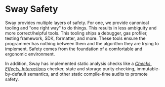 # Sway Safety

Sway provides multiple layers of safety. For one, we provide canonical tooling and "one right way" to do things. This results in less ambiguity and more correct/helpful tools. This tooling ships a debugger, gas profiler, testing framework, SDK, formatter, and more. These tools ensure the programmer has nothing between them and the algorithm they are trying to implement. Safety comes from the foundation of a comfortable and ergonomic environment.

In addition, Sway has implemented static analysis checks like a [_Checks, Effects, Interactions_](https://docs.soliditylang.org/en/v0.5.11/security-considerations.html#use-the-checks-effects-interactions-pattern) checker, state and storage purity checking, immutable-by-default semantics, and other static compile-time audits to promote safety.
